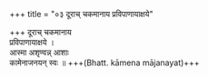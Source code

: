 +++
title = "०३ दूराच् चकमानाय प्रविपाणायाक्षये"

+++
दूराच् चकमानाय  
प्रविपाणायाक्षये ।  
आस्मा अशृण्वन्न् आशाः  
कामेनाजनयन् स्वः ॥ +++(Bhatt. kāmena mājanayat)+++